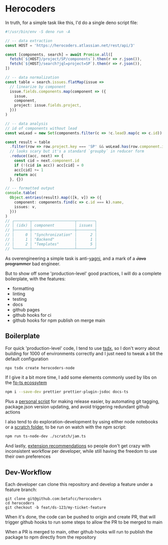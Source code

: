 # Herocoders

In truth, for a simple task like this, I'd do a single deno script file:

```ts
#!/usr/bin/env -S deno run -A

// -- data extraction
const HOST = 'https://herocoders.atlassian.net/rest/api/3'

const [components, search] = await Promise.all([
  fetch(`${HOST}/project/SP/components`).then(r => r.json()),
  fetch(`${HOST}/search?jql=project=SP`).then(r => r.json()),
])

// -- data normalization
const table = search.issues.flatMap(issue =>
  // linearize by component
  issue.fields.components.map(component => ({
    issue,
    component,
    project: issue.fields.project,
  }))
)

// -- data analysis
// id of components without lead
const woLead = new Set(components.filter(c => !c.lead).map(c => c.id))

const result = table
  .filter(row => row.project.key === 'SP' && woLead.has(row.component.id))
  // looks scary but it's a standard `groupby` in reducer form
  .reduce((acc, next) => {
    const cid = next.component.id
    if (!(cid in acc)) acc[cid] = 0
    acc[cid] += 1
    return acc
  }, {})

// -- formatted output
console.table(
  Object.entries(result).map(([k, v]) => ({
    component: components.find(c => c.id === k).name,
    issues: v,
  }))
)
// ┌───────┬───────────────────┬────────┐
// │ (idx) │ component         │ issues │
// ├───────┼───────────────────┼────────┤
// │     0 │ "Synchronization" │      2 │
// │     1 │ "Backend"         │      1 │
// │     2 │ "Templates"       │      5 │
// └───────┴───────────────────┴────────┘
```

As overengineering a simple task is anti-[yagni](https://en.wikipedia.org/wiki/You_aren%27t_gonna_need_it), and a mark of a <s>Java programmer</s> bad engineer.


But to show off some 'production-level' good practices, I will do a complete boilerplate, with the features:

- formatting
- linting
- testing
- docs
- github pages
- github hooks for ci
- github hooks for npm publish on merge main

## Boilerplate

For quick 'production-level' code, I tend to use [tsdx](https://tsdx.io/),
so I don't worry about building for 1000 of environments correctly and I just need to tweak a bit the default configuration

```sh
npx tsdx create herocoders-node
```

If I give it a bit more time, I add some elements commonly used by libs on the [fp-ts ecossytem](https://gcanti.github.io/fp-ts/ecosystem/)

```sh
npm i --save-dev prettier prettier-plugin-jsdoc docs-ts
```

Plus a [personal script](./scripts/release.bash) for making release easier, by automating git tagging, package.json version updating, and avoid triggering redundant github actions

I also tend to do exploration-development by using either node notebooks or a [scratch folder](./scratch), to be run on watch with the npm script:

```sh
npm run ts-node-dev ./scratch/jam.ts
```

And lastly, [extension recommendations](./.vscode/extensions.json) so people don't get crazy with inconsistent workflow per developer, while still having the freedom to use their own preferences

## Dev-Workflow

Each developer can clone this repository and develop a feature under a feature branch:

```
git clone git@github.com:betafcc/herocoders
cd herocoders
git checkout -b feat/ds-123/my-ticket-feature
```

When it's done, the code can be pushed to origin and create PR, that will trigger github hooks to run some steps to allow the PR to be merged to main


When a PR is merged to main, other github hooks will run to publish the package to npm directly from the repository